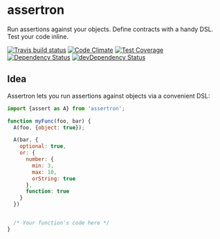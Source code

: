 assertron
=========

Run assertions against your objects. Define contracts with a handy DSL. Test your code inline.

[![Travis build status](http://img.shields.io/travis/lolmaus/assertron.svg?style=flat)](https://travis-ci.org/lolmaus/assertron)
[![Code Climate](https://codeclimate.com/github/lolmaus/assertron/badges/gpa.svg)](https://codeclimate.com/github/lolmaus/assertron)
[![Test Coverage](https://codeclimate.com/github/lolmaus/assertron/badges/coverage.svg)](https://codeclimate.com/github/lolmaus/assertron)
[![Dependency Status](https://david-dm.org/lolmaus/assertron.svg)](https://david-dm.org/lolmaus/assertron)
[![devDependency Status](https://david-dm.org/lolmaus/assertron/dev-status.svg)](https://david-dm.org/lolmaus/assertron#info=devDependencies)



Idea
----

Assertron lets you run assertions against objects via a convenient DSL:

```js
import {assert as A} from 'assertron';

function myFunc(foo, bar) {
  A(foo, {object: true});

  A(bar, {
    optional: true,
    or: {
      number: {
        min: 3,
        max: 10,
        orString: true
      },
      function: true
    }
  })


  /* Your function's code here */
}
```

